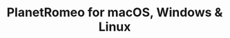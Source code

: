 ---
name: PlanetRomeo
url: 'https://www.planetromeo.com'
category: Social Networking
title: 'PlanetRomeo for macOS, Windows & Linux'
key: planetromeo

---